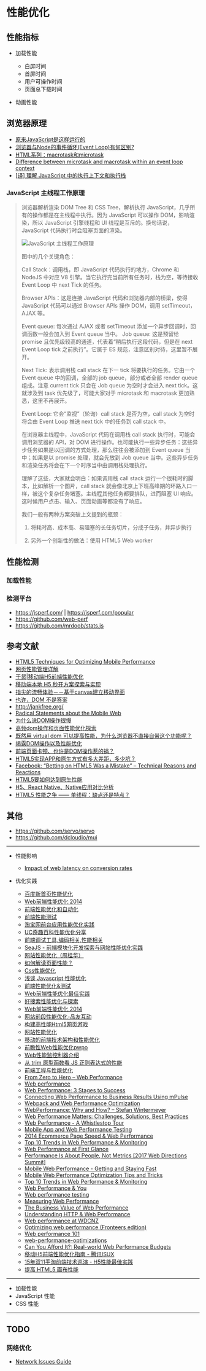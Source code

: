 性能优化
========

## 性能指标

- 加载性能

    - 白屏时间
    - 首屏时间
    - 用户可操作时间
    - 页面总下载时间

- 动画性能

## 浏览器原理

- [原来JavaScript是这样运行的](https://juejin.im/post/5c6a732151882528735f2d33?)
- [浏览器与Node的事件循环(Event Loop)有何区别?](https://juejin.im/post/5c337ae06fb9a049bc4cd218)
- [HTML系列：macrotask和microtask](https://zhuanlan.zhihu.com/p/24460769)
- [Difference between microtask and macrotask within an event loop context](https://stackoverflow.com/questions/25915634/difference-between-microtask-and-macrotask-within-an-event-loop-context)
- [[译] 理解 JavaScript 中的执行上下文和执行栈](https://juejin.im/post/5ba32171f265da0ab719a6d7)

### JavaScript 主线程工作原理

> 浏览器解析渲染 DOM Tree 和 CSS Tree，解析执行 JavaScript，几乎所有的操作都是在主线程中执行。因为 JavaScript 可以操作 DOM，影响渲染，所以 JavaScript 引擎线程和 UI 线程是互斥的。换句话说，JavaScript 代码执行时会阻塞页面的渲染。
>
> ![JavaScript 主线程工作原理](./images/javascript-main-thread.webp)
>
> 图中的几个关键角色：
>
> Call Stack：调用栈，即 JavaScript 代码执行的地方，Chrome 和 NodeJS 中对应 V8 引擎。当它执行完当前所有任务时，栈为空，等待接收 Event Loop 中 next Tick 的任务。
>
> Browser APIs：这是连接 JavaScript 代码和浏览器内部的桥梁，使得 JavaScript 代码可以通过 Browser APIs 操作 DOM，调用 setTimeout，AJAX 等。
>
> Event queue: 每次通过 AJAX 或者 setTimeout 添加一个异步回调时，回调函数一般会加入到 Event queue 当中。
>Job queue: 这是预留给 promise 且优先级较高的通道，代表着“稍后执行这段代码，但是在 next Event Loop tick 之前执行”。它属于 ES 规范，注意区别对待，这里暂不展开。
>
> Next Tick: 表示调用栈 call stack 在下一 tick 将要执行的任务。它由一个 Event queue 中的回调，全部的 job queue，部分或者全部 render queue 组成。注意 current tick 只会在 Job queue 为空时才会进入 next tick。这就涉及到 task 优先级了，可能大家对于 microtask 和 macrotask 更加熟悉，这里不再展开。
>
> Event Loop: 它会“监视”（轮询）call stack 是否为空，call stack 为空时将会由 Event Loop 推送 next tick 中的任务到 call stack 中。
>
> 在浏览器主线程中，JavaScript 代码在调用栈 call stack 执行时，可能会调用浏览器的 API，对 DOM 进行操作。也可能执行一些异步任务：这些异步任务如果是以回调的方式处理，那么往往会被添加到 Event queue 当中；如果是以 promise 处理，就会先放到 Job queue 当中。这些异步任务和渲染任务将会在下一个时序当中由调用栈处理执行。
>
> 理解了这些，大家就会明白：如果调用栈 call stack 运行一个很耗时的脚本，比如解析一个图片，call stack 就会像北京上下班高峰期的环路入口一样，被这个复杂任务堵塞。主线程其他任务都要排队，进而阻塞 UI 响应。这时候用户点击、输入、页面动画等都没有了响应。
>
> 我们一般有两种方案突破上文提到的瓶颈：
>
> 1. 将耗时高、成本高、易阻塞的长任务切片，分成子任务，并异步执行
>
> 2. 另外一个创新性的做法：使用 HTML5 Web worker

## 性能检测

### 加载性能



### 检测平台

- https://jsperf.com/ | https://jsperf.com/popular
- https://github.com/web-perf
- https://github.com/mrdoob/stats.js

## 参考文献

- [HTML5 Techniques for Optimizing Mobile Performance](https://www.html5rocks.com/en/mobile/optimization-and-performance/)
- [网页性能管理详解](http://www.ruanyifeng.com/blog/2015/09/web-page-performance-in-depth.html)
- [干货|移动端H5前端性能优化](https://www.jianshu.com/p/0a65c3d03591)
- [移动端本地 H5 秒开方案探索与实现](https://segmentfault.com/a/1190000015250644)
- [指尖的流畅体验－－基于canvas建立移动界面](https://zhuanlan.zhihu.com/p/19967854)
- [也许，DOM 不是答案](http://www.ruanyifeng.com/blog/2015/02/future-of-dom.html)
- http://jankfree.org/
- [Radical Statements about the Mobile Web](https://jlongster.com/Radical-Statements-about-the-Mobile-Web)
- [为什么说DOM操作很慢](http://web.jobbole.com/84444/)
- [高频dom操作和页面性能优化探索](https://feclub.cn/post/content/dom)
- [既然用 virtual dom 可以提高性能，为什么浏览器不直接自带这个功能呢？](https://www.zhihu.com/question/67479886)
- [揭露DOM操作以及性能优化](https://blog.csdn.net/m0_38099607/article/details/72961066)
- [前端页面卡顿、也许是DOM操作惹的祸？](https://segmentfault.com/a/1190000009619572)
- [HTML5实现APP和原生方式有多大差距，多少坑？](https://www.zhihu.com/question/36158085)
- [Facebook: “Betting on HTML5 Was a Mistake” – Technical Reasons and Reactions](https://www.infoq.com/news/2012/09/Facebook-HTML5-Native)
- [HTML5要如何达到原生性能](http://gad.qq.com/article/detail/16889)
- [H5、React Native、Native应用对比分析](http://vczero.github.io/react_native/H5-React-Native-Native.html)
- [HTML5 性能之争 —— 单线程：缺点还是特点？](https://www.infoq.cn/article/2012%2F12%2Fhtml5-performance)

## 其他

- https://github.com/servo/servo
- https://github.com/dcloudio/mui

---

- 性能影响

    - [Impact of web latency on conversion rates](https://www.slideshare.net/bitcurrent/impact-of-web-latency-on-conversion-rates)

- 优化实践

    - [百度新首页性能优化](https://www.slideshare.net/welefen/ss-10734306)
    - [Web前端性能优化 2014](https://www.slideshare.net/leeight/web-2014?qid=5496cfb7-83c0-4ac9-ba66-fe369416a316&v=&b=&from_search=2)
    - [前端性能优化和自动化](https://www.slideshare.net/kavenyan/ss-2755539)
    - [前端性能测试](https://www.slideshare.net/tbmallf2e/ss-13071488)
    - [淘宝网前台应用性能优化实践](https://www.slideshare.net/jlusdy/ss-15485038)
    - [UC奇趣百科性能优化分享](https://www.slideshare.net/linx4200/uc-49535651)
    - [前端调试工具,编码相关,性能相关](https://www.slideshare.net/lijing00333/ss-7474025)
    - [SeaJS - 前端模块化开发探索与网站性能优化实践](https://www.slideshare.net/lifesinger/seajs-10500724)
    - [网站性能优化（周桂华）](https://www.slideshare.net/txppt/ss-25233098)
    - [如何解读页面性能？](https://www.slideshare.net/heavenhuang/ss-13068223)
    - [Css性能优化](https://www.slideshare.net/linxz/css-10230980)
    - [浅谈 Javascript 性能优化](https://www.slideshare.net/rainoxu/javascript-5464018)
    - [前端性能优化&测试](https://www.slideshare.net/tbmallf2e/ss-13071489)
    - [Web前端性能优化最佳实践](https://www.slideshare.net/Fonkie/web-21553879)
    - [好搜索性能优化与探索](https://www.slideshare.net/haozi1984/ss-55526890)
    - [Web前端性能优化 2014](https://www.slideshare.net/leeight/web-2014)
    - [网站前段性能优化-品友互动](https://www.slideshare.net/ShaoningPan/ss-11684297)
    - [构建高性能Html5网页游戏](https://www.slideshare.net/mysqlops/html5-8621336)
    - [网站性能优化](https://www.slideshare.net/bbayou/ss-8021188)
    - [移动的前端技术架构和性能优化](https://www.slideshare.net/fangdeng/ss-9233723)
    - [前瞻性Web性能优化pwpo](https://www.slideshare.net/ye.mikez/webpwpo)
    - [Web性能监控利器介绍](https://www.slideshare.net/xcgfly2sky/web-8813989)
    - [从 trim 原型函数看 JS 正则表达式的性能](http://fex.baidu.com/blog/2014/03/trim-to-regexp-performance/)
    - [前端工程与性能优化](http://fex.baidu.com/blog/2014/03/fis-optimize/)
    - [From Zero to Hero – Web Performance](https://www.slideshare.net/sspringer82/from-zero-to-hero-web-performance)
    - [Web performance](https://www.slideshare.net/islamzatary/web-performance-65353431)
    - [Web Performance: 3 Stages to Success](https://www.slideshare.net/AustinGil/web-performance-3-stages-to-success)
    - [Connecting Web Performance to Business Results Using mPulse](https://www.slideshare.net/Akamaidev/connecting-web-performance-to-business-results-using-mpulse)
    - [Webpack and Web Performance Optimization](https://www.slideshare.net/chentientsai/webpack-and-web-performance-optimization)
    - [WebPerformance: Why and How? – Stefan Wintermeyer](https://www.slideshare.net/Elixir-Meetup/webperformance-why-and-how-stefan-wintermeyer)
    - [Web Performance Matters: Challenges, Solutions, Best Practices](https://www.slideshare.net/cloudflare/web-performance-matters-challenges-solutions-best-practices)
    - [Web Performance - A Whistlestop Tour](https://www.slideshare.net/AndyDavies/web-performance-a-whistlestop-tour-10995825)
    - [Mobile App and Web Performance Testing](https://www.slideshare.net/dougsillars/mobile-app-and-web-performance-testing)
    - [2014 Ecommerce Page Speed & Web Performance](https://www.slideshare.net/Radware/radware-sotu-winter2014infographicwebperformance)
    - [Top 10 Trends in Web Performance & Monitoring](https://www.slideshare.net/SmartBear_Software/top-10-trends-in-web-performance-monitoring)
    - [Web Performance at First Glance](https://www.slideshare.net/GoAtlassian/web-performance-at-first-glance)
    - [Performance Is About People, Not Metrics [2017 Web Directions Summit]](https://www.slideshare.net/tammyeverts/performance-is-about-people-not-metrics-2017-web-directions-summit)
    - [Mobile Web Performance - Getting and Staying Fast](https://www.slideshare.net/AndyDavies/mobile-web-performance-getting-and-staying-fast)
    - [Mobile Web Performance Optimization Tips and Tricks](https://www.slideshare.net/blazeio/mobile-web-performance-optimization-tips-and-tricks)
    - [Top 10 Trends in Web Performance & Monitoring](https://www.slideshare.net/SmartBear_Software/top-10-trends-in-web-performance-monitoring)
    - [Web Performance & You](https://www.slideshare.net/dmolsenwvu/web-performance-you)
    - [Web performance testing](https://www.slideshare.net/patrickmeenan/web-performance-testing-9694040)
    - [Measuring Web Performance](https://www.slideshare.net/dmolsenwvu/measuring-web-performance-18921979)
    - [The Business Value of Web Performance](https://www.slideshare.net/tammyeverts/the-business-value-of-web-performance)
    - [Understanding HTTP & Web Performance](https://www.slideshare.net/fitc_slideshare/understanding-http-web-performance)
    - [Web performance at WDCNZ](https://www.slideshare.net/johnclegg/web-performance-at-wdcnz)
    - [Optimizing web performance (Fronteers edition)](https://www.slideshare.net/dmolsenwvu/optimizing-web-performance-fronteers-edition)
    - [Web performance 101](https://www.slideshare.net/sthair/web-performance-101-ldn-webperf-steve-thair)
    - [web-performance-optimizations](https://github.com/benjaminhoffman/web-performance-optimizations)
    - [Can You Afford It?: Real-world Web Performance Budgets](https://infrequently.org/2017/10/can-you-afford-it-real-world-web-performance-budgets/)
    - [移动H5前端性能优化指南 - 腾讯ISUX](https://cloud.tencent.com/developer/article/1154376)
    - [15年双11手淘前端技术巡演 - H5性能最佳实践](https://github.com/amfe/article/issues/21)
    - [提高 HTML5 画布性能](https://www.html5rocks.com/zh/tutorials/canvas/performance/)

---

- 加载性能
- JavaScript 性能
- CSS 性能

---

## TODO

### 网络优化

- [Network Issues Guide](https://developers.google.com/web/tools/chrome-devtools/network/issues)
